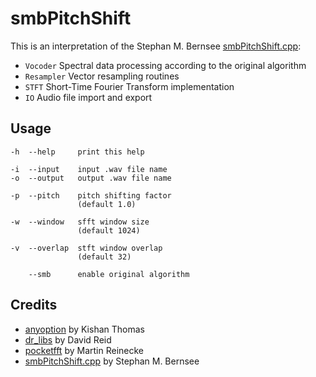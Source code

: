 # smbPitchShift

This is an interpretation of the Stephan M. Bernsee [smbPitchShift.cpp](https://blogs.zynaptiq.com/bernsee/download):

* `Vocoder` Spectral data processing according to the original algorithm
* `Resampler` Vector resampling routines
* `STFT` Short-Time Fourier Transform implementation
* `IO` Audio file import and export

## Usage

```
-h  --help     print this help

-i  --input    input .wav file name
-o  --output   output .wav file name

-p  --pitch    pitch shifting factor
               (default 1.0)

-w  --window   sfft window size
               (default 1024)

-v  --overlap  stft window overlap
               (default 32)

    --smb      enable original algorithm
```

## Credits

* [anyoption](https://github.com/hackorama/AnyOption) by Kishan Thomas
* [dr_libs](https://github.com/mackron/dr_libs) by David Reid
* [pocketfft](https://gitlab.mpcdf.mpg.de/mtr/pocketfft) by Martin Reinecke
* [smbPitchShift.cpp](http://blogs.zynaptiq.com/bernsee/download) by Stephan M. Bernsee
